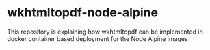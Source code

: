 # wkhtmltopdf-node-alpine
This repository is explaining how wkhtmltopdf can be implemented in docker container based deployment for the Node Alpine images

